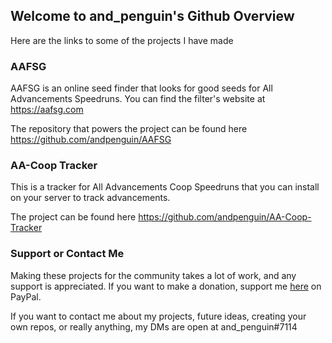 ## Welcome to and_penguin's Github Overview

Here are the links to some of the projects I have made

### AAFSG

AAFSG is an online seed finder that looks for good seeds for All Advancements Speedruns. You can find the filter's website at https://aafsg.com

The repository that powers the project can be found here https://github.com/andpenguin/AAFSG

### AA-Coop Tracker

This is a tracker for All Advancements Coop Speedruns that you can install on your server to track advancements.

The project can be found here https://github.com/andpenguin/AA-Coop-Tracker

### Support or Contact Me

Making these projects for the community takes a lot of work, and any support is appreciated. If you want to make a donation, support me [here](https://www.paypal.com/donate/?hosted_button_id=YHS2HDH2G4K62) on PayPal.

If you want to contact me about my projects, future ideas, creating your own repos, or really anything, my DMs are open at and_penguin#7114
